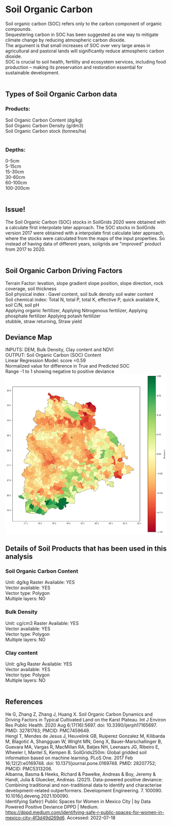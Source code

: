 # Soil Organic Carbon

Soil organic carbon (SOC) refers only to the carbon component of organic compounds.<br>
Sequestering carbon in SOC has been suggested as one way to mitigate climate change by reducing atmospheric carbon dioxide.<br>
The argument is that small increases of SOC over very large areas in agricultural and pastoral lands will significantly reduce atmospheric carbon dioxide.<br>
SOC is crucial to soil health, fertility and ecosystem services, including food production – making its preservation and restoration essential for sustainable development.<br><br>

## Types of Soil Organic Carbon data

### Products:
Soil Organic Carbon Content (dg/kg)<br>
Soil Organic Carbon Density (g/dm3)<br>
Soil Organic Carbon stock (tonnes/ha)<br>
<br>
### Depths:
0-5cm<br>
5-15cm<br>
15-30cm<br>
30-60cm<br>
60-100cm<br>
100-200cm<br>
<br>

## Issue!
The Soil Organic Carbon (SOC) stocks in SoilGrids 2020 were obtained with a calculate first interpolate later approach. The SOC stocks in SoilGrids version 2017 were obtained with a interpolate first calculate later approach, where the stocks were calculated from the maps of the input properties. So instead of having data of different years, soilgrids are "improved" product from 2017 to 2020. <br><br>

## Soil Organic Carbon Driving Factors

Terrain Factor: levation, slope gradient slope position, slope direction, rock coverage, soil thickness<br>
Soil physical index : Gavel content, soil bulk density soil water content<br>
Soil chemical index: Total N, total P, total K, effective P, quick available K, soil C/N, soil pH<br>
Applying organic fertilizer, Applying Nitrogenous fertilizer, Applying phosphate fertilizer Applying potash fertilizer <br>
stubble, straw returning, Straw yield<br>

## Deviance Map

INPUTS: DEM, Bulk Density, Clay content and  NDVI <br>
OUTPUT: Soil Organic Carbon (SOC) Content<br>
Linear Regression Model: score =0.59<br>
Normalized value for difference in True and Predicted SOC<br>
Range -1  to 1 showing negative to positive deviance<br>
![Positive and Negative Deviances](download.png)


## Details of Soil Products that has been used in this analysis

### Soil Organic Carbon Content
Unit: dg/kg
Raster Available: YES <br>
Vector available: YES <br>
Vector type: Polygon    <br>
Multiple layers: NO <br>
### Bulk Density
Unit: cg/cm3
Raster Available: YES <br>
Vector available: YES <br>
Vector type: Polygon     <br>
Multiple layers: NO <br>
### Clay content
Unit: g/kg
Raster Available: YES <br>
Vector available: YES <br>
Vector type: Polygon     <br>
Multiple layers: NO <br>
<br>

## References

He G, Zhang Z, Zhang J, Huang X. Soil Organic Carbon Dynamics and Driving Factors in Typical Cultivated Land on the Karst Plateau. Int J Environ Res Public Health. 2020 Aug 6;17(16):5697. doi: 10.3390/ijerph17165697. PMID: 32781763; PMCID: PMC7459649.<br>
Hengl T, Mendes de Jesus J, Heuvelink GB, Ruiperez Gonzalez M, Kilibarda M, Blagotić A, Shangguan W, Wright MN, Geng X, Bauer-Marschallinger B, Guevara MA, Vargas R, MacMillan RA, Batjes NH, Leenaars JG, Ribeiro E, Wheeler I, Mantel S, Kempen B. SoilGrids250m: Global gridded soil information based on machine learning. PLoS One. 2017 Feb 16;12(2):e0169748. doi: 10.1371/journal.pone.0169748. PMID: 28207752; PMCID: PMC5313206.<br>
Albanna, Basma & Heeks, Richard & Pawelke, Andreas & Boy, Jeremy & Handl, Julia & Gluecker, Andreas. (2021). Data-powered positive deviance: Combining traditional and non-traditional data to identify and characterise development-related outperformers. Development Engineering. 7. 100090. 10.1016/j.deveng.2021.100090.<br>
Identifying Safe(r) Public Spaces for Women in Mexico City | by Data Powered Positive Deviance DPPD | Medium. https://dppd.medium.com/identifying-safe-r-public-spaces-for-women-in-mexico-city-4f3d49d269d6. Accessed: 2022-07-18<br>






